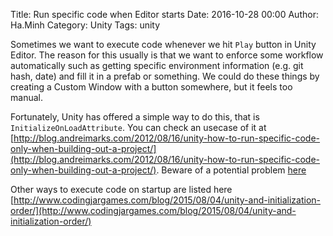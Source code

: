 Title: Run specific code when Editor starts
Date: 2016-10-28 00:00
Author: Ha.Minh
Category: Unity
Tags: unity

Sometimes we want to execute code whenever we hit `Play` button in Unity Editor. The reason for this usually is that we want to enforce some workflow automatically such as getting specific environment information (e.g. git hash, date) and fill it in a prefab or something. We could do these things by creating a Custom Window with a button somewhere, but it feels too manual.

Fortunately, Unity has offered a simple way to do this, that is `InitializeOnLoadAttribute`. You can check an usecase of it at [http://blog.andreimarks.com/2012/08/16/unity-how-to-run-specific-code-only-when-building-out-a-project/](http://blog.andreimarks.com/2012/08/16/unity-how-to-run-specific-code-only-when-building-out-a-project/). Beware of a potential problem [here](http://www.createdbyx.com/post/2013/02/17/Unity-Tip-101-55-%E2%80%93-InitializeOnLoad-ResourcesLoad-gotcha%E2%80%99s.aspx)

Other ways to execute code on startup are listed here [http://www.codingjargames.com/blog/2015/08/04/unity-and-initialization-order/](http://www.codingjargames.com/blog/2015/08/04/unity-and-initialization-order/)

